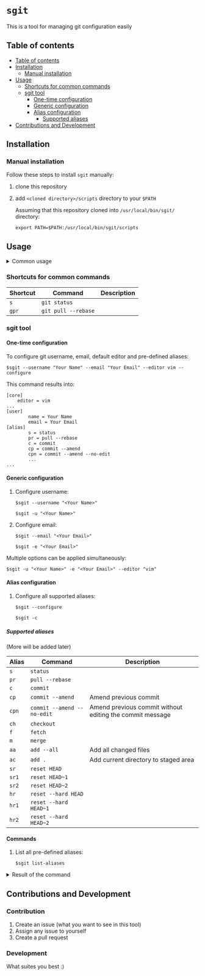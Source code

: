 # `sgit`

This is a tool for managing git configuration easily

## Table of contents
  * [Table of contents](#table-of-contents)
  * [Installation](#installation)
    * [Manual installation](#manual-installation)
  * [Usage](#usage)
    * [Shortcuts for common commands](shortcuts-for-common-commands)
    * [sgit tool](#sgit)
      * [One-time configuration](#one-time-configuration)
      * [Generic configuration](#generic-configuration)
      * [Alias configuration](#alias-configuration)
        * [Supported aliases](#supported-aliases)
  * [Contributions and Development](#contributions-and-development) 

## Installation

### Manual installation

Follow these steps to install `sgit` manually:
1. clone this repository
2. add `<cloned directory>/scripts` directory to your `$PATH`

    Assuming that this repository cloned into `/usr/local/bin/sgit/` directory:
    
    `export PATH=$PATH:/usr/local/bin/sgit/scripts`

## Usage

<details>
 <summary>Common usage</summary>
<p>

    $sgit [ARGUMENT VALUE]... [OPTION]...

1. Help

    `$sgit --help`
    
    ```
    Usage: sgit [ARGUMENT VALUE]... [OPTION]...
    All options are applied globaly by default (git config --global)
    
    Arguments:
            -u, --username                  name of the user for git env
            -e, --email                     email of the user for git env
            --editor                        git editor
    Options:
            -h, --help                      print usage
            -c, --configure                 configure default aliases
            --global-off                    apply configuration for the current user only
    Commands:
    Arguments, options, and commands that are not listed below, are ignored by the commands
            list-aliases                    list supported aliases
    ```

</p>
</details>

### Shortcuts for common commands

| Shortcut   | Command                    | Description |
| ---------- | -------------------------- | ----------- |
| `s`        | `git status`               |             |    
| `gpr`      | `git pull --rebase`        |             | 

### sgit tool

#### One-time configuration

To configure git username, email, default editor and pre-defined aliases:

    $sgit --username "Your Name" --email "Your Email" --editor vim --configure
    
This command results into:
    
    [core]
        editor = vim
    ...
    [user]
            name = Your Name
            email = Your Email
    [alias]
            s = status
            pr = pull --rebase
            c = commit
            cp = commit --amend
            cpn = commit --amend --no-edit
            ...
    ...

#### Generic configuration
1. Configure username:

    `$sgit --username "<Your Name>"`
    
    `$sgit -u "<Your Name>"`
    
2. Configure email:

    `$sgit --email "<Your Email>"`
    
    `$sgit -e "<Your Email>"`
    
  Multiple options can be applied simultaneously:

   `$sgit -u "<Your Name>" -e "<Your Email>" --editor "vim"`

#### Alias configuration
1. Configure all supported aliases:

    `$sgit --configure`
    
    `$sgit -c`

##### Supported aliases

(More will be added later)

| Alias      | Command                    | Description |
| ---------- | -------------------------- | ----------- |
| `s`        | `status`                   |             |
| `pr`       | `pull --rebase`            |             |
| `c`        | `commit`                   |             |
| `cp`       | `commit --amend`           | Amend previous commit            |
| `cpn`      | `commit --amend --no-edit` | Amend previous commit without editing the commit message |
| `ch`       | `checkout`                 |             |
| `f`        | `fetch`                    |             |
| `m`        | `merge`                    |             |
| `aa`       | `add --all`                | Add all changed files |
| `ac`       | `add .`                    | Add current directory to staged area |
| `sr`       | `reset HEAD`               |             |
| `sr1`      | `reset HEAD~1`             |             |
| `sr2`      | `reset HEAD~2`             |             |
| `hr`       | `reset --hard HEAD`        |             |
| `hr1`      | `reset --hard HEAD~1`      |             |
| `hr2`      | `reset --hard HEAD~2`      |             |

#### Commands
1. List all pre-defined aliases:

    `$sgit list-aliases`
    
<details>
 <summary>Result of the command</summary>
<p>

    Supported aliases list:

        s=status
        pr=pull --rebase
        c=commit
        cp=commit --amend
        cpn=commit --amend --no-edit
        ch=checkout
        f=fetch
        m=merge
        aa=add --all
        ac=add .
        sr=reset HEAD
        sr1=reset HEAD~1
        sr2=reset HEAD~2
        hr=reset --hard HEAD
        hr1=reset --hard HEAD~1
        hr2=reset --hard HEAD~2

</p>
</details>

## Contributions and Development

### Contribution

1. Create an issue (what you want to see in this tool)
2. Assign any issue to yourself
3. Create a pull request

### Development

What suites you best :)
